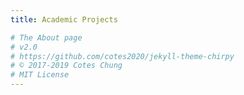 ```yaml
---
title: Academic Projects

# The About page
# v2.0
# https://github.com/cotes2020/jekyll-theme-chirpy
# © 2017-2019 Cotes Chung
# MIT License
---
```

<head>
	<style>
		.container-portfolio { 
			position: relative; 
			width: 100%; 
			margin: 0 auto; 
			-webkit-transition: all 1s ease;
			-moz-transition: all 1s ease;
			-o-transition: all 1s ease;
			transition: all 1s ease;	
		}

		#filters {
			margin:1%;
			padding:0;
			list-style:none;
			display: inline-block;

		}

		#filters li {
			float:left;
			text-align: center;
		}

		#filters li span {
			display: block;
			padding:5px 20px;		
			text-decoration:none;
			color:#fff;
			cursor: pointer;
			background: #577285;
			margin: 2px;
		}

		#filters li span.active {
			color:#fff;
		}

		#portfoliolist .portfolio {
			-webkit-box-sizing: border-box;
			-moz-box-sizing: border-box;
			-o-box-sizing: border-box;
			width:31%;
			margin:1%;
			display:none;
			float:left;
			overflow:hidden;
		}

		.portfolio-wrapper {
			overflow:hidden;
			position: relative !important;
			background: #666;
			cursor:pointer;
		}

		.portfolio img {
			max-width:100%;
			position: relative;
		}

		.portfolio .label {
			position: absolute;
			width: 100%;
			height:40px;
			bottom:-40px;
			display: block !important;
		}

		.portfolio .label-bg {
			width: 100%;
			height:100%;
			position: absolute;
			top:0;
			left:0;
		}

		.portfolio .label-text {
			color:#fff;
			position: relative;
			z-index:500;
			padding:5px 8px;
			font-weight:300;
		}

		.portfolio .text-title {
			display:block;
			font-size:13px;
			margin: 1px;
			color : #fff;
			text-transform:capitalize;
		}
		#fancybox-title {
			margin-left: 10px !important;
			width: 380px !important;
			bottom: 10px !important;
			display: block !important;
		}


		@media only screen and (max-width: 767px) {

			#portfoliolist .portfolio {
				width:48%;
				margin:1%;
			}	

			.widget-profil,
			.flexy_content {
				margin-left: 10px;
				margin-right: 10px;
			}

		}

		@media only screen and (max-width: 550px) {

			#filters li  {
				width: 100%;
			}

			#profile .cycle-slideshow {
				display: none;
			}

		}

		/* #Clearing */
		/* Self Clearing Goodness */
		.container:after { content: "\0020"; display: block; height: 0; clear: both; visibility: hidden; }

		.clearfix:before,
		.clearfix:after,
		.row:before,
		.row:after {
			content: '\0020';
			display: block;
			overflow: hidden;
			visibility: hidden;
			width: 0;
			height: 0; }
		.row:after,
		.clearfix:after {
			clear: both; }
		.row,
		.clearfix {
			zoom: 1; }

		.clear {
			clear: both;
			display: block;
			overflow: hidden;
			visibility: hidden;
			width: 0;
			height: 0;
		}
		.content_2 {
			height: 580px;
			-webkit-box-sizing:border-box;
			-moz-box-sizing:border-box;
			box-sizing:border-box;		
		}
		.bottom-p .panel-body {
			padding: 15px;
			color: #999 !important;
			font-size: 14px;
			font-family: 'Lato', sans-serif;
		}
		.bottom-p .panel-group .panel {
			border-radius:0px;
		}
		.bottom-p .panel-heading {
			border-top-right-radius: 0px;
			border-top-left-radius: 0px;
			padding: 10px 15px;
		}
		#profile .bottom-p  {
			margin-top: 20px;
		}
		#profile .bottom-p p {
			border-left:0;
		}
		#profile .bottom-p h3 {
			margin-top: 60px;
			margin-bottom: 20px;
		}
		.bottom-p .panel-body {
			padding: 11px;
			font-size: 11px;
			text-align: justify;
		}
		.bottom-p .panel-group .panel {
			border-radius:0px;
		}
	</style>
</head>

<div id="portfolio" class="content_2">
<!-- service 2 -->
	<div class="row">
		<div class="col-md-12">
			<div class="bottom-p">
				<div class="panel-group" id="accordion">
					<div class="panel panel-default">
						<div class="panel-heading">
							<h4 class="panel-title" style="padding-top: 0px; margin-top: 0px;">
								<a data-toggle="collapse" data-parent="#accordion" href="#collapseOne" class="collapse_tabs">
									Data Analysis in R - Kickstarter Projects Success Prediction
									<i class="glyphicon glyphicon-chevron-up" style="float: right;font-size: 13px;"></i>
								</a>
							</h4>
						</div>
						<div id="collapseOne" class="panel-collapse collapse in">
							<div class="panel-body">
								<i class="fa fa-quote-left"></i> Skills acquired: Data analysis, data visualization, team management <br>
								Tools: R, Weka, PowerBI, MS Word, MS Powerpoint <br>

								Collaborated in a team of 3 people, I gathered project requirements to ensure success for Kickstarter project launchers. Consistently met deadlines with project team, allocated tasks and followed the agile Kanban methodology using the Trello app. Moreover, we generated visualizations for the data using PowerBI to show region wise and category wise factors for project success. Finally, we predicted factors which contribute to Kaggle project success based on models such as Decision trees, Random forests, Naïve Bayes classification, Clustering analysis, Support vector machine, Logistic regression and Association rule mining to validate analysis and find answers to data questions.                    </div>
							</div>
						</div>
					
					<div class="panel panel-default">
						<div class="panel-heading">
							<h4 class="panel-title">
								<a data-toggle="collapse" data-parent="#accordion" href="#collapseTwo" class="collapse_tabs">
									Database Management in SQL - Health Care Portal
									<i class="glyphicon glyphicon-chevron-down" style="float: right;font-size: 13px;"></i>
								</a>
							</h4>
						</div>
						<div id="collapseTwo" class="panel-collapse collapse">
							<div class="panel-body">
								<i class="fa fa-quote-left"></i>  Skills acquired: Database management, data administration <br>
								Tools: MS SQL Server Management Studio, MS Access, MS Visio, MS Word <br> 
								Communicated with healthcare center to gather requirements and summarized knowledge about existing healthcare portal and identified shortcomings in the existing system, documented business suggestions and developed system design using MS Visio. We developed a new system using MS SQL Server management studio for database and MS Access for creating front end. Also, we increased the system accuracy and reducing human load by automating appointment process and bill generation processes.
							</div>
						</div>
					</div>
					
					<div class="panel panel-default">
						<div class="panel-heading">
							<h4 class="panel-title">
								<a data-toggle="collapse" data-parent="#accordion" href="#collapseThree" class="collapse_tabs">
								Data Analytics in Google Analytics - Whitman School of Management Website
								<i class="glyphicon glyphicon-chevron-down" style="float: right;font-size: 13px;"></i>
								</a>
							</h4>
						</div>
						<div id="collapseThree" class="panel-collapse collapse">
							<div class="panel-body">
								<i class="fa fa-quote-left"></i> Skills acquired: Web data analysis <br>
								Tools used: Google Analytics <br>
								Utilizing Google Analytics, I tracked the behavior, demographics and devices used by visitors to suggest correct target audience. Also, I evaluated areas for improvement of the website by observing starting pages, landing pages, ending pages according to user behavior and performed content drilldown to inspect topics of interest to the visitors. Moreover, I analyzed major trends of ad campaigns using Google Ads and determined top keywords, search queries and expenditure. Finally, I provided business suggestions based on acquisition rates from social media networks and types of searches performed by users.
							</div>
						</div>
					</div>
					
					<div class="panel panel-default">
						<div class="panel-heading">
							<h4 class="panel-title">
								<a data-toggle="collapse" data-parent="#accordion" href="#collapseFour" class="collapse_tabs">
									Data Analysis in RStudio - United States Airlines customer satisfaction
									<i class="glyphicon glyphicon-chevron-down" style="float: right;font-size: 13px;"></i> 
								</a>
							</h4>
						</div>
						<div id="collapseFour" class="panel-collapse collapse">
							<div class="panel-body">
								<i class="fa fa-quote-left"></i> Skills acquired: Agile Kanban Methodology, Data analysis, Leadership, Team Management <br>
								Tools: R, Trello, MS PowerPoint, MS Word <br>
								Collaborating with a team of 5 people, I gathered project requirements and summarize project findings as a technology consultant and consistently met deadlines with project team, allocated tasks and followed the agile Kanban methodology using the Trello app. Also, I provided actionable insights by developing a report in MS Word and provided valuable recommendation to the clients using MS PowerPoint. Then, we predicted factors which contribute to high customer satisfaction based on models such as Support Vector Machines, Decision Trees, clustering, classification and Association rule mining using R.
							</div>
						</div>
					</div>
					
					<div class="panel panel-default">
						<div class="panel-heading">
							<h4 class="panel-title">
								<a data-toggle="collapse" data-parent="#accordion" href="#collapseFive" class="collapse_tabs">
									Data Analysis in Excel - House Pricing Analysis
									<i class="glyphicon glyphicon-chevron-down" style="float: right;font-size: 13px;"></i> 
								</a>
							</h4>
						</div>
						<div id="collapseFive" class="panel-collapse collapse">
							<div class="panel-body">
								<i class="fa fa-quote-left"></i> Skills acquired: Data Analysis, Data optimization <br>
								Tools required: MS Excel <br>
								Collaborating with a group of 4 people, I imported real estate data in MS Excel by using PowerQuery and analyzed the dependency of data using PowerPivot, PivotCharts and PowerView. Further, we determined the factors that affect sales depending on prices, size and number of offers using pivot table and charts and predicted the sales patterns by changing the input variables and performing sensitivity analysis.Also, we conducted analysis using correlation and regression techniques to understand relationship and strength of association for data. Finally, we optimized the existing data model and increased sales profit by using scenario manager, goal seek and solver techniques.
							</div>
						</div>
					</div>
					
					<div class="panel panel-default">
						<div class="panel-heading">
							<h4 class="panel-title">
								<a data-toggle="collapse" data-parent="#accordion" href="#collapseSeven" class="collapse_tabs">
								Project Management - RPA at World Hotels for event management
								<i class="glyphicon glyphicon-chevron-down" style="float: right;font-size: 13px;"></i> 
								</a>
							</h4>
						</div>
						<div id="collapseSeven" class="panel-collapse collapse">
							<div class="panel-body">
								<i class="fa fa-quote-left"></i> Skills acquired: Business Analysis, Project management <br>
								Tools used: MS Project, MS Word, MS PowerPoint <br>
								I understood the business need and requirements to share actionable insights. I designed the work breakdown structure (WBS) in MS Project in order to assign and schedule the project tasks to stakeholders and ensured minimum expenditure by estimating the cost of project and allocating budget for various implementation practices.
							</div>
						</div>
					</div>
				</div>
			</div>
		</div>
	</div>
</div>